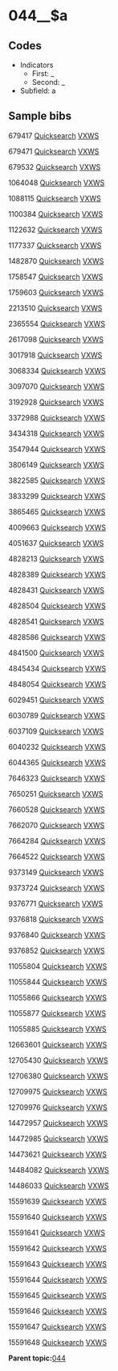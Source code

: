 # 044\_\_$a

## Codes

-   Indicators
    -   First: \_
    -   Second: \_
-   Subfield: a

## Sample bibs

679417 [Quicksearch](https://search.library.yale.edu/catalog/679417) [VXWS](http://prodorbis.library.yale.edu:7014/vxws/GetHoldingsService?bibId=679417)

679471 [Quicksearch](https://search.library.yale.edu/catalog/679471) [VXWS](http://prodorbis.library.yale.edu:7014/vxws/GetHoldingsService?bibId=679471)

679532 [Quicksearch](https://search.library.yale.edu/catalog/679532) [VXWS](http://prodorbis.library.yale.edu:7014/vxws/GetHoldingsService?bibId=679532)

1064048 [Quicksearch](https://search.library.yale.edu/catalog/1064048) [VXWS](http://prodorbis.library.yale.edu:7014/vxws/GetHoldingsService?bibId=1064048)

1088115 [Quicksearch](https://search.library.yale.edu/catalog/1088115) [VXWS](http://prodorbis.library.yale.edu:7014/vxws/GetHoldingsService?bibId=1088115)

1100384 [Quicksearch](https://search.library.yale.edu/catalog/1100384) [VXWS](http://prodorbis.library.yale.edu:7014/vxws/GetHoldingsService?bibId=1100384)

1122632 [Quicksearch](https://search.library.yale.edu/catalog/1122632) [VXWS](http://prodorbis.library.yale.edu:7014/vxws/GetHoldingsService?bibId=1122632)

1177337 [Quicksearch](https://search.library.yale.edu/catalog/1177337) [VXWS](http://prodorbis.library.yale.edu:7014/vxws/GetHoldingsService?bibId=1177337)

1482870 [Quicksearch](https://search.library.yale.edu/catalog/1482870) [VXWS](http://prodorbis.library.yale.edu:7014/vxws/GetHoldingsService?bibId=1482870)

1758547 [Quicksearch](https://search.library.yale.edu/catalog/1758547) [VXWS](http://prodorbis.library.yale.edu:7014/vxws/GetHoldingsService?bibId=1758547)

1759603 [Quicksearch](https://search.library.yale.edu/catalog/1759603) [VXWS](http://prodorbis.library.yale.edu:7014/vxws/GetHoldingsService?bibId=1759603)

2213510 [Quicksearch](https://search.library.yale.edu/catalog/2213510) [VXWS](http://prodorbis.library.yale.edu:7014/vxws/GetHoldingsService?bibId=2213510)

2365554 [Quicksearch](https://search.library.yale.edu/catalog/2365554) [VXWS](http://prodorbis.library.yale.edu:7014/vxws/GetHoldingsService?bibId=2365554)

2617098 [Quicksearch](https://search.library.yale.edu/catalog/2617098) [VXWS](http://prodorbis.library.yale.edu:7014/vxws/GetHoldingsService?bibId=2617098)

3017918 [Quicksearch](https://search.library.yale.edu/catalog/3017918) [VXWS](http://prodorbis.library.yale.edu:7014/vxws/GetHoldingsService?bibId=3017918)

3068334 [Quicksearch](https://search.library.yale.edu/catalog/3068334) [VXWS](http://prodorbis.library.yale.edu:7014/vxws/GetHoldingsService?bibId=3068334)

3097070 [Quicksearch](https://search.library.yale.edu/catalog/3097070) [VXWS](http://prodorbis.library.yale.edu:7014/vxws/GetHoldingsService?bibId=3097070)

3192928 [Quicksearch](https://search.library.yale.edu/catalog/3192928) [VXWS](http://prodorbis.library.yale.edu:7014/vxws/GetHoldingsService?bibId=3192928)

3372988 [Quicksearch](https://search.library.yale.edu/catalog/3372988) [VXWS](http://prodorbis.library.yale.edu:7014/vxws/GetHoldingsService?bibId=3372988)

3434318 [Quicksearch](https://search.library.yale.edu/catalog/3434318) [VXWS](http://prodorbis.library.yale.edu:7014/vxws/GetHoldingsService?bibId=3434318)

3547944 [Quicksearch](https://search.library.yale.edu/catalog/3547944) [VXWS](http://prodorbis.library.yale.edu:7014/vxws/GetHoldingsService?bibId=3547944)

3806149 [Quicksearch](https://search.library.yale.edu/catalog/3806149) [VXWS](http://prodorbis.library.yale.edu:7014/vxws/GetHoldingsService?bibId=3806149)

3822585 [Quicksearch](https://search.library.yale.edu/catalog/3822585) [VXWS](http://prodorbis.library.yale.edu:7014/vxws/GetHoldingsService?bibId=3822585)

3833299 [Quicksearch](https://search.library.yale.edu/catalog/3833299) [VXWS](http://prodorbis.library.yale.edu:7014/vxws/GetHoldingsService?bibId=3833299)

3865465 [Quicksearch](https://search.library.yale.edu/catalog/3865465) [VXWS](http://prodorbis.library.yale.edu:7014/vxws/GetHoldingsService?bibId=3865465)

4009663 [Quicksearch](https://search.library.yale.edu/catalog/4009663) [VXWS](http://prodorbis.library.yale.edu:7014/vxws/GetHoldingsService?bibId=4009663)

4051637 [Quicksearch](https://search.library.yale.edu/catalog/4051637) [VXWS](http://prodorbis.library.yale.edu:7014/vxws/GetHoldingsService?bibId=4051637)

4828213 [Quicksearch](https://search.library.yale.edu/catalog/4828213) [VXWS](http://prodorbis.library.yale.edu:7014/vxws/GetHoldingsService?bibId=4828213)

4828389 [Quicksearch](https://search.library.yale.edu/catalog/4828389) [VXWS](http://prodorbis.library.yale.edu:7014/vxws/GetHoldingsService?bibId=4828389)

4828431 [Quicksearch](https://search.library.yale.edu/catalog/4828431) [VXWS](http://prodorbis.library.yale.edu:7014/vxws/GetHoldingsService?bibId=4828431)

4828504 [Quicksearch](https://search.library.yale.edu/catalog/4828504) [VXWS](http://prodorbis.library.yale.edu:7014/vxws/GetHoldingsService?bibId=4828504)

4828541 [Quicksearch](https://search.library.yale.edu/catalog/4828541) [VXWS](http://prodorbis.library.yale.edu:7014/vxws/GetHoldingsService?bibId=4828541)

4828586 [Quicksearch](https://search.library.yale.edu/catalog/4828586) [VXWS](http://prodorbis.library.yale.edu:7014/vxws/GetHoldingsService?bibId=4828586)

4841500 [Quicksearch](https://search.library.yale.edu/catalog/4841500) [VXWS](http://prodorbis.library.yale.edu:7014/vxws/GetHoldingsService?bibId=4841500)

4845434 [Quicksearch](https://search.library.yale.edu/catalog/4845434) [VXWS](http://prodorbis.library.yale.edu:7014/vxws/GetHoldingsService?bibId=4845434)

4848054 [Quicksearch](https://search.library.yale.edu/catalog/4848054) [VXWS](http://prodorbis.library.yale.edu:7014/vxws/GetHoldingsService?bibId=4848054)

6029451 [Quicksearch](https://search.library.yale.edu/catalog/6029451) [VXWS](http://prodorbis.library.yale.edu:7014/vxws/GetHoldingsService?bibId=6029451)

6030789 [Quicksearch](https://search.library.yale.edu/catalog/6030789) [VXWS](http://prodorbis.library.yale.edu:7014/vxws/GetHoldingsService?bibId=6030789)

6037109 [Quicksearch](https://search.library.yale.edu/catalog/6037109) [VXWS](http://prodorbis.library.yale.edu:7014/vxws/GetHoldingsService?bibId=6037109)

6040232 [Quicksearch](https://search.library.yale.edu/catalog/6040232) [VXWS](http://prodorbis.library.yale.edu:7014/vxws/GetHoldingsService?bibId=6040232)

6044365 [Quicksearch](https://search.library.yale.edu/catalog/6044365) [VXWS](http://prodorbis.library.yale.edu:7014/vxws/GetHoldingsService?bibId=6044365)

7646323 [Quicksearch](https://search.library.yale.edu/catalog/7646323) [VXWS](http://prodorbis.library.yale.edu:7014/vxws/GetHoldingsService?bibId=7646323)

7650251 [Quicksearch](https://search.library.yale.edu/catalog/7650251) [VXWS](http://prodorbis.library.yale.edu:7014/vxws/GetHoldingsService?bibId=7650251)

7660528 [Quicksearch](https://search.library.yale.edu/catalog/7660528) [VXWS](http://prodorbis.library.yale.edu:7014/vxws/GetHoldingsService?bibId=7660528)

7662070 [Quicksearch](https://search.library.yale.edu/catalog/7662070) [VXWS](http://prodorbis.library.yale.edu:7014/vxws/GetHoldingsService?bibId=7662070)

7664284 [Quicksearch](https://search.library.yale.edu/catalog/7664284) [VXWS](http://prodorbis.library.yale.edu:7014/vxws/GetHoldingsService?bibId=7664284)

7664522 [Quicksearch](https://search.library.yale.edu/catalog/7664522) [VXWS](http://prodorbis.library.yale.edu:7014/vxws/GetHoldingsService?bibId=7664522)

9373149 [Quicksearch](https://search.library.yale.edu/catalog/9373149) [VXWS](http://prodorbis.library.yale.edu:7014/vxws/GetHoldingsService?bibId=9373149)

9373724 [Quicksearch](https://search.library.yale.edu/catalog/9373724) [VXWS](http://prodorbis.library.yale.edu:7014/vxws/GetHoldingsService?bibId=9373724)

9376771 [Quicksearch](https://search.library.yale.edu/catalog/9376771) [VXWS](http://prodorbis.library.yale.edu:7014/vxws/GetHoldingsService?bibId=9376771)

9376818 [Quicksearch](https://search.library.yale.edu/catalog/9376818) [VXWS](http://prodorbis.library.yale.edu:7014/vxws/GetHoldingsService?bibId=9376818)

9376840 [Quicksearch](https://search.library.yale.edu/catalog/9376840) [VXWS](http://prodorbis.library.yale.edu:7014/vxws/GetHoldingsService?bibId=9376840)

9376852 [Quicksearch](https://search.library.yale.edu/catalog/9376852) [VXWS](http://prodorbis.library.yale.edu:7014/vxws/GetHoldingsService?bibId=9376852)

11055804 [Quicksearch](https://search.library.yale.edu/catalog/11055804) [VXWS](http://prodorbis.library.yale.edu:7014/vxws/GetHoldingsService?bibId=11055804)

11055844 [Quicksearch](https://search.library.yale.edu/catalog/11055844) [VXWS](http://prodorbis.library.yale.edu:7014/vxws/GetHoldingsService?bibId=11055844)

11055866 [Quicksearch](https://search.library.yale.edu/catalog/11055866) [VXWS](http://prodorbis.library.yale.edu:7014/vxws/GetHoldingsService?bibId=11055866)

11055877 [Quicksearch](https://search.library.yale.edu/catalog/11055877) [VXWS](http://prodorbis.library.yale.edu:7014/vxws/GetHoldingsService?bibId=11055877)

11055885 [Quicksearch](https://search.library.yale.edu/catalog/11055885) [VXWS](http://prodorbis.library.yale.edu:7014/vxws/GetHoldingsService?bibId=11055885)

12663601 [Quicksearch](https://search.library.yale.edu/catalog/12663601) [VXWS](http://prodorbis.library.yale.edu:7014/vxws/GetHoldingsService?bibId=12663601)

12705430 [Quicksearch](https://search.library.yale.edu/catalog/12705430) [VXWS](http://prodorbis.library.yale.edu:7014/vxws/GetHoldingsService?bibId=12705430)

12706380 [Quicksearch](https://search.library.yale.edu/catalog/12706380) [VXWS](http://prodorbis.library.yale.edu:7014/vxws/GetHoldingsService?bibId=12706380)

12709975 [Quicksearch](https://search.library.yale.edu/catalog/12709975) [VXWS](http://prodorbis.library.yale.edu:7014/vxws/GetHoldingsService?bibId=12709975)

12709976 [Quicksearch](https://search.library.yale.edu/catalog/12709976) [VXWS](http://prodorbis.library.yale.edu:7014/vxws/GetHoldingsService?bibId=12709976)

14472957 [Quicksearch](https://search.library.yale.edu/catalog/14472957) [VXWS](http://prodorbis.library.yale.edu:7014/vxws/GetHoldingsService?bibId=14472957)

14472985 [Quicksearch](https://search.library.yale.edu/catalog/14472985) [VXWS](http://prodorbis.library.yale.edu:7014/vxws/GetHoldingsService?bibId=14472985)

14473621 [Quicksearch](https://search.library.yale.edu/catalog/14473621) [VXWS](http://prodorbis.library.yale.edu:7014/vxws/GetHoldingsService?bibId=14473621)

14484082 [Quicksearch](https://search.library.yale.edu/catalog/14484082) [VXWS](http://prodorbis.library.yale.edu:7014/vxws/GetHoldingsService?bibId=14484082)

14486033 [Quicksearch](https://search.library.yale.edu/catalog/14486033) [VXWS](http://prodorbis.library.yale.edu:7014/vxws/GetHoldingsService?bibId=14486033)

15591639 [Quicksearch](https://search.library.yale.edu/catalog/15591639) [VXWS](http://prodorbis.library.yale.edu:7014/vxws/GetHoldingsService?bibId=15591639)

15591640 [Quicksearch](https://search.library.yale.edu/catalog/15591640) [VXWS](http://prodorbis.library.yale.edu:7014/vxws/GetHoldingsService?bibId=15591640)

15591641 [Quicksearch](https://search.library.yale.edu/catalog/15591641) [VXWS](http://prodorbis.library.yale.edu:7014/vxws/GetHoldingsService?bibId=15591641)

15591642 [Quicksearch](https://search.library.yale.edu/catalog/15591642) [VXWS](http://prodorbis.library.yale.edu:7014/vxws/GetHoldingsService?bibId=15591642)

15591643 [Quicksearch](https://search.library.yale.edu/catalog/15591643) [VXWS](http://prodorbis.library.yale.edu:7014/vxws/GetHoldingsService?bibId=15591643)

15591644 [Quicksearch](https://search.library.yale.edu/catalog/15591644) [VXWS](http://prodorbis.library.yale.edu:7014/vxws/GetHoldingsService?bibId=15591644)

15591645 [Quicksearch](https://search.library.yale.edu/catalog/15591645) [VXWS](http://prodorbis.library.yale.edu:7014/vxws/GetHoldingsService?bibId=15591645)

15591646 [Quicksearch](https://search.library.yale.edu/catalog/15591646) [VXWS](http://prodorbis.library.yale.edu:7014/vxws/GetHoldingsService?bibId=15591646)

15591647 [Quicksearch](https://search.library.yale.edu/catalog/15591647) [VXWS](http://prodorbis.library.yale.edu:7014/vxws/GetHoldingsService?bibId=15591647)

15591648 [Quicksearch](https://search.library.yale.edu/catalog/15591648) [VXWS](http://prodorbis.library.yale.edu:7014/vxws/GetHoldingsService?bibId=15591648)

**Parent topic:**[044](../../tags/044/044.md)

